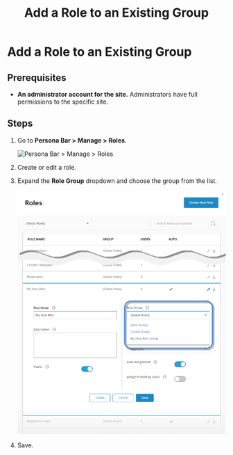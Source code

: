﻿---
uid: add-role-to-existing-group
topic: add-role-to-existing-group
locale: en
title: Add a Role to an Existing Group
dnneditions: DNN Platform,Evoq Content,Evoq Engage
dnnversion: 09.02.00
parent-topic: administrators-roles-overview
related-topics: add-role-to-new-group,view-roles-included-in-group,remove-role-from-group,edit-custom-role-group,delete-custom-role-group
---

# Add a Role to an Existing Group

## Prerequisites

*   **An administrator account for the site.** Administrators have full permissions to the specific site.

## Steps

1.  Go to **Persona Bar \> Manage \> Roles**.
    
    ![Persona Bar > Manage > Roles](/images/scr-pbar-host-Manage-E91.png)
    
2.  Create or edit a role.
3.  Expand the **Role Group** dropdown and choose the group from the list.
    
      
    
    ![](/images/scr-Roles-Edit-RoleGroup-E90.png)
    
      
    
4.  Save.
